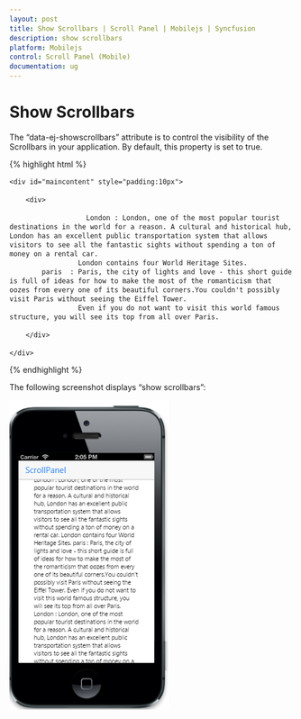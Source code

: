```yaml
---
layout: post
title: Show Scrollbars | Scroll Panel | Mobilejs | Syncfusion
description: show scrollbars
platform: Mobilejs
control: Scroll Panel (Mobile)
documentation: ug
---
```


# Show Scrollbars

The “data-ej-showscrollbars” attribute is to control the visibility of the Scrollbars in your application. By default, this property is set to true.

{% highlight html %}

<div data-role="ejmheader" data-ej-title="ScrollPanel"></div>


    <div id="maincontent" style="padding:10px">

        <div>

                       London : London, one of the most popular tourist destinations in the world for a reason. A cultural and historical hub, London has an excellent public transportation system that allows visitors to see all the fantastic sights without spending a ton of money on a rental car.
				     London contains four World Heritage Sites.
            paris  : Paris, the city of lights and love - this short guide is full of ideas for how to make the most of the romanticism that oozes from every one of its beautiful corners.You couldn't possibly visit Paris without seeing the Eiffel Tower.
				     Even if you do not want to visit this world famous structure, you will see its top from all over Paris.

        </div>

    </div>

<div id="sample_scrollpanel" data-role="ejmscrollpanel" data-ej-target="maincontent" data-ej-showscrollbars="false"  data-ej-enablenativescrolling="false"/>

{% endhighlight %}

The following screenshot displays “show scrollbars”:

![](Show-Scrollbars_images/Show-Scrollbars_img1.png)